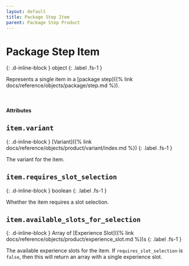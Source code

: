 ```yaml
---
layout: default
title: Package Step Item
parent: Package Step Product
---
```


# Package Step Item
{: .d-inline-block }
object
{: .label .fs-1 }

Represents a single item in a [package step]({% link docs/reference/objects/package/step.md %}).

<br>

#### Attributes


## `item.variant`
{: .d-inline-block }
[Variant]({% link docs/reference/objects/product/variant/index.md %})
{: .label .fs-1 }

The variant for the item.

## `item.requires_slot_selection`
{: .d-inline-block }
boolean
{: .label .fs-1 }

Whether the item requires a slot selection.

## `item.available_slots_for_selection`
{: .d-inline-block }
Array of [Experience Slot]({% link docs/reference/objects/product/experience_slot.md %})s
{: .label .fs-1 }

The available experience slots for the item. If `requires_slot_selection` is `false`, then this will return an array with a single experience slot.
